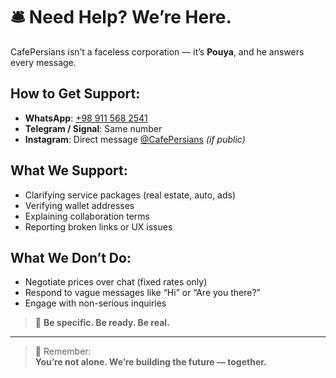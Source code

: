 # 🛎️ Need Help? We’re Here.

CafePersians isn’t a faceless corporation — it’s **Pouya**, and he answers every message.

## How to Get Support:
- **WhatsApp**: [+98 911 568 2541](https://wa.me/989115682541)  
- **Telegram / Signal**: Same number  
- **Instagram**: Direct message [@CafePersians](https://instagram.com/CafePersians) *(if public)*  

## What We Support:
- Clarifying service packages (real estate, auto, ads)  
- Verifying wallet addresses  
- Explaining collaboration terms  
- Reporting broken links or UX issues  

## What We Don’t Do:
- Negotiate prices over chat (fixed rates only)  
- Respond to vague messages like “Hi” or “Are you there?”  
- Engage with non-serious inquiries  

> 💬 **Be specific. Be ready. Be real.**

---

> 🌟 Remember:  
> **You’re not alone. We’re building the future — together.**
